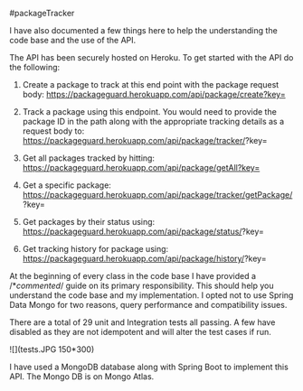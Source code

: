 #packageTracker

I have also documented a few things here to help the understanding the code base and the use of the API.

The API has been securely hosted on Heroku.
To get started with the API do the following:
1. Create a package to track at this end point with the package request body:
https://packageguard.herokuapp.com/api/package/create?key=<API-KEY>

2. Track a package using this endpoint. You would need to provide the package ID in the path along with the appropriate tracking details as a request body to:
https://packageguard.herokuapp.com/api/package/tracker/<PACKAGE-ID>?key=<API-KEY>

3. Get all packages tracked by hitting:
https://packageguard.herokuapp.com/api/package/getAll?key=<API-KEY>

4. Get a specific package:
https://packageguard.herokuapp.com/api/package/tracker/getPackage/<PACKAGE-ID>?key=<API-KEY>

5. Get packages by their status using:
https://packageguard.herokuapp.com/api/package/status/<STATUS>?key=<API-KEY> 

6. Get tracking history for package using:
https://packageguard.herokuapp.com/api/package/history/<PACKAGE-ID>?key=<API-KEY> 

At the beginning of every class in the code base I have provided a /**commented*/ guide on its primary responsibility. This should help you understand the code base and my implementation.
I opted not to use Spring Data Mongo for two reasons, query performance and compatibility issues.

There are a total of 29 unit and Integration tests all passing. A few have disabled as they are not idempotent and will alter the test cases if run.

![](tests.JPG 150*300)

I have used a MongoDB database along with Spring Boot to implement this API. The Mongo DB is on Mongo Atlas. 

